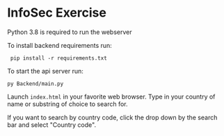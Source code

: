 # InfoSec Exercise
Python 3.8 is required to run the webserver 

To install backend requirements run:

` pip install -r requirements.txt`

To start the api server run:

` py Backend/main.py `

Launch `index.html` in your favorite web browser. Type in your country of name 
or substring of choice to search for. 

If you want to search by country code, click the drop down by the search bar and select "Country code".